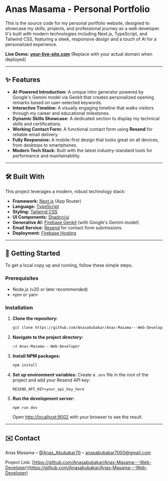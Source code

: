# Anas Masama - Personal Portfolio

This is the source code for my personal portfolio website, designed to showcase my skills, projects, and professional journey as a web developer. It's built with modern technologies including Next.js, TypeScript, and Tailwind CSS, featuring a sleek, responsive design and a touch of AI for a personalized experience.


**Live Demo:** [**your-live-site.com**](https://your-live-site.com) (Replace with your actual domain when deployed)

---

## ✨ Features

*   **AI-Powered Introduction:** A unique intro generator powered by Google's Gemini model via Genkit that creates personalized opening remarks based on user-selected keywords.
*   **Interactive Timeline:** A visually engaging timeline that walks visitors through my career and educational milestones.
*   **Dynamic Skills Showcase:** A dedicated section to display my technical skills and certifications.
*   **Working Contact Form:** A functional contact form using **Resend** for reliable email delivery.
*   **Fully Responsive:** A mobile-first design that looks great on all devices, from desktops to smartphones.
*   **Modern Tech Stack:** Built with the latest industry-standard tools for performance and maintainability.

---

## 🛠️ Built With

This project leverages a modern, robust technology stack:

*   **Framework:** [Next.js](https://nextjs.org/) (App Router)
*   **Language:** [TypeScript](https://www.typescriptlang.org/)
*   **Styling:** [Tailwind CSS](https://tailwindcss.com/)
*   **UI Components:** [Shadcn/ui](https://ui.shadcn.com/)
*   **Generative AI:** [Firebase Genkit](https://firebase.google.com/docs/genkit) (with Google's Gemini model)
*   **Email Service:** [Resend](https://resend.com/) for contact form submissions.
*   **Deployment:** [Firebase Hosting](https://firebase.google.com/docs/hosting)

---

## 🚀 Getting Started

To get a local copy up and running, follow these simple steps.

### Prerequisites

*   Node.js (v20 or later recommended)
*   npm or yarn

### Installation

1.  **Clone the repository:**
    ```sh
    git clone https://github.com/Anasabubakar/Anas-Masama---Web-Developer.git
    ```
2.  **Navigate to the project directory:**
    ```sh
    cd Anas-Masama---Web-Developer
    ```
3.  **Install NPM packages:**
    ```sh
    npm install
    ```
4.  **Set up environment variables:**
    Create a `.env` file in the root of the project and add your Resend API key:
    ```env
    RESEND_API_KEY=your_api_key_here
    ```
5.  **Run the development server:**
    ```sh
    npm run dev
    ```
    Open [http://localhost:9002](http://localhost:9002) with your browser to see the result.

---

## ✉️ Contact

Anas Masama – [@Anas_Abubakar70](https://twitter.com/Anas_Abubakar70) – anasabubakar7000@gmail.com

Project Link: [https://github.com/Anasabubakar/Anas-Masama---Web-Developer](https://github.com/Anasabubakar/Anas-Masama---Web-Developer)
